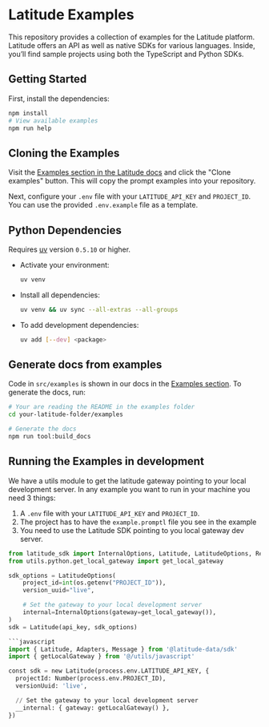 # Latitude Examples

This repository provides a collection of examples for the Latitude platform. Latitude offers an API as well as native SDKs for various languages. Inside, you’ll find sample projects using both the TypeScript and Python SDKs.

## Getting Started

First, install the dependencies:

```bash
npm install
# View available examples
npm run help
```

## Cloning the Examples

Visit the [Examples section in the Latitude docs](https://docs.latitude.so/examples) and click the "Clone examples" button. This will copy the prompt examples into your repository.

Next, configure your `.env` file with your `LATITUDE_API_KEY` and `PROJECT_ID`. You can use the provided `.env.example` file as a template.

## Python Dependencies

Requires [uv](https://docs.astral.sh/uv/) version `0.5.10` or higher.

- Activate your environment:
  ```bash
  uv venv
  ```
- Install all dependencies:
  ```bash
  uv venv && uv sync --all-extras --all-groups
  ```
- To add development dependencies:
  ```bash
  uv add [--dev] <package>
  ```

## Generate docs from examples

Code in `src/examples` is shown in our docs in the [Examples section](https://docs.latitude.so/examples). To generate the docs, run:

```bash
# Your are reading the README in the examples folder
cd your-latitude-folder/examples

# Generate the docs
npm run tool:build_docs
```

## Running the Examples in development

We have a utils module to get the latitude gateway pointing to your local development server.
In any example you want to run in your machine you need 3 things:

1. A `.env` file with your `LATITUDE_API_KEY` and `PROJECT_ID`.
2. The project has to have the `example.promptl` file you see in the example
3. You need to use the Latitude SDK pointing to you local gateway dev server.

````python
from latitude_sdk import InternalOptions, Latitude, LatitudeOptions, RenderChainOptions
from utils.python.get_local_gateway import get_local_gateway

sdk_options = LatitudeOptions(
    project_id=int(os.getenv("PROJECT_ID")),
    version_uuid="live",

    # Set the gateway to your local development server
    internal=InternalOptions(gateway=get_local_gateway()),
)
sdk = Latitude(api_key, sdk_options)

```javascript
import { Latitude, Adapters, Message } from '@latitude-data/sdk'
import { getLocalGateway } from '@/utils/javascript'

const sdk = new Latitude(process.env.LATITUDE_API_KEY, {
  projectId: Number(process.env.PROJECT_ID),
  versionUuid: 'live',

  // Set the gateway to your local development server
  __internal: { gateway: getLocalGateway() },
})
````
